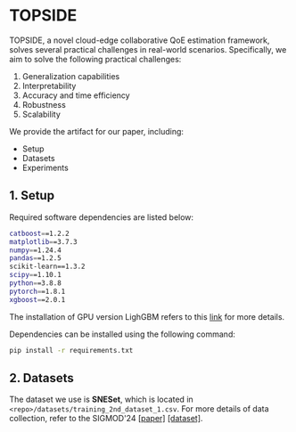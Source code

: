 # TOPSIDE

TOPSIDE, a novel cloud-edge collaborative QoE estimation framework, solves several practical challenges in real-world scenarios.
Specifically, we aim to solve the following practical challenges:
1. Generalization capabilities
2. Interpretability
3. Accuracy and time efficiency
4. Robustness
5. Scalability

We provide the artifact for our paper, including:
- Setup
- Datasets
- Experiments

## 1. Setup

Required software dependencies are listed below:
```bash
catboost==1.2.2
matplotlib==3.7.3
numpy==1.24.4
pandas==1.2.5
scikit-learn==1.3.2
scipy==1.10.1
python==3.8.8
pytorch==1.8.1
xgboost==2.0.1
```
The installation of GPU version LighGBM refers to this [link](https://lightgbm.readthedocs.io/en/latest/Installation-Guide.html#build-cuda-version) for more details.

Dependencies can be installed using the following command:
```bash
pip install -r requirements.txt
```

## 2. Datasets

The dataset we use is **SNESet**, which is located in  `<repo>/datasets/training_2nd_dataset_1.csv`.
For more details of data collection, refer to the SIGMOD'24 [[paper]](https://xumengwei.github.io/files/SIGMOD24-EdgeQoE.pdf) [[dataset]](https://github.com/YananLi18/SNESet).
